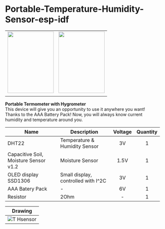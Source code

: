 # Portable-Temperature-Humidity-Sensor-esp-idf
    
  |   | |
| :----: | :----: |
| <img src="https://user-images.githubusercontent.com/89953755/181545961-427d9dde-645f-4ad7-a309-6bea34257260.jpg" data-canonical-src="https://gyazo.com/eb5c5741b6a9a16c692170a41a49c858.png" width="150" height="200" /> | <img src="https://user-images.githubusercontent.com/89953755/181546453-ec110ed9-a34f-4327-81be-692452376273.jpg" data-canonical-src="https://gyazo.com/eb5c5741b6a9a16c692170a41a49c858.png" width="150" height="200" /> |
  |||  
    
 **Portable Termometer with Hygrometer**  
   This device will give you an opportunity to use it anywhere you want! Thanks to the AAA Battery Pack! Now, you will always know current humidity and temperature around you.
      
| **Name** | **Description** | **Voltage** | **Quantity** |
|------|-------------|:-------:|:--------:|
| DHT22 | Temperature & Humidity Sensor | 3V | 1 |
| Capacitive Soil, Moisture Sensor v1.2 | Moisture Sensor | 1.5V | 1 |
| OLED display SSD1306 | Small display, controlled with I^2C | 3V | 1 |
| AAA Batery Pack | - | 6V | 1 | 
| Resistor | 2Ohm | - | 1 |  
  
  | **Drawing** |
| :----: |
| ![T Hsensor](https://user-images.githubusercontent.com/89953755/181545794-af076caf-ab51-4106-aa0f-8b66aecfb93c.png) |
